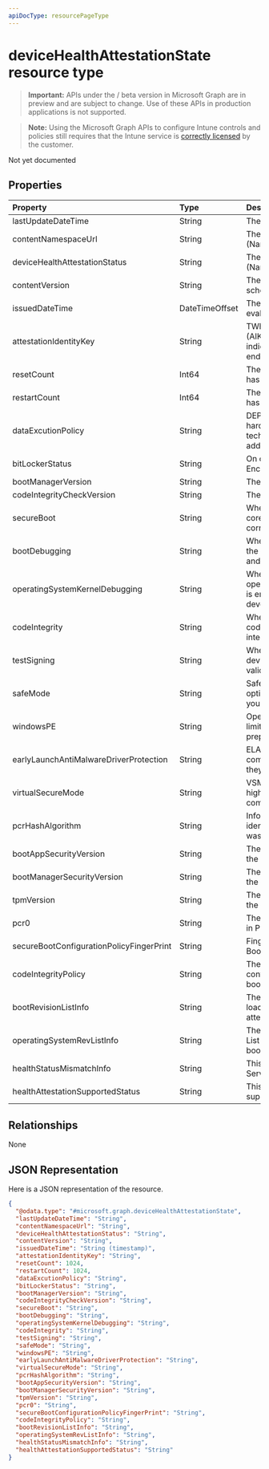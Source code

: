 ```yaml
---
apiDocType: resourcePageType
---
```

# deviceHealthAttestationState resource type

> **Important:** APIs under the / beta version in Microsoft Graph are in preview and are subject to change. Use of these APIs in production applications is not supported.

> **Note:** Using the Microsoft Graph APIs to configure Intune controls and policies still requires that the Intune service is [correctly licensed](https://go.microsoft.com/fwlink/?linkid=839381) by the customer.

Not yet documented
## Properties
|Property|Type|Description|
|:---|:---|:---|
|lastUpdateDateTime|String|The Timestamp of the last update.|
|contentNamespaceUrl|String|The DHA report version. (Namespace version)|
|deviceHealthAttestationStatus|String|The DHA report version. (Namespace version)|
|contentVersion|String|The HealthAttestation state schema version|
|issuedDateTime|DateTimeOffset|The DateTime when device was evaluated or issued to MDM|
|attestationIdentityKey|String|TWhen an Attestation Identity Key (AIK) is present on a device, it indicates that the device has an endorsement key (EK) certificate.|
|resetCount|Int64|The number of times a PC device has hibernated or resumed|
|restartCount|Int64|The number of times a PC device has rebooted|
|dataExcutionPolicy|String|DEP Policy defines a set of hardware and software technologies that perform additional checks on memory |
|bitLockerStatus|String|On or Off of BitLocker Drive Encryption|
|bootManagerVersion|String|The version of the Boot Manager|
|codeIntegrityCheckVersion|String|The version of the Boot Manager|
|secureBoot|String|When Secure Boot is enabled, the core components must have the correct cryptographic signatures|
|bootDebugging|String|When bootDebugging is enabled, the device is used in development and testing|
|operatingSystemKernelDebugging|String|When operatingSystemKernelDebugging is enabled, the device is used in development and testing|
|codeIntegrity|String| When code integrity is enabled, code execution is restricted to integrity verified code|
|testSigning|String|When test signing is allowed, the device does not enforce signature validation during boot|
|safeMode|String|Safe mode is a troubleshooting option for Windows that starts your computer in a limited state|
|windowsPE|String|Operating system running with limited services that is used to prepare a computer for Windows|
|earlyLaunchAntiMalwareDriverProtection|String|ELAM provides protection for the computers in your network when they start up|
|virtualSecureMode|String|VSM is a container that protects high value assets from a compromised kernel|
|pcrHashAlgorithm|String|Informational attribute that identifies the HASH algorithm that was used by TPM|
|bootAppSecurityVersion|String|The security version number of the Boot Application|
|bootManagerSecurityVersion|String|The security version number of the Boot Application|
|tpmVersion|String|The security version number of the Boot Application|
|pcr0|String|The measurement that is captured in PCR\[0\]|
|secureBootConfigurationPolicyFingerPrint|String|Fingerprint of the Custom Secure Boot Configuration Policy|
|codeIntegrityPolicy|String|The Code Integrity policy that is controlling the security of the boot environment|
|bootRevisionListInfo|String|The Boot Revision List that was loaded during initial boot on the attested device|
|operatingSystemRevListInfo|String|The Operating System Revision List that was loaded during initial boot on the attested device|
|healthStatusMismatchInfo|String|This attribute appears if DHA-Service detects an integrity issue|
|healthAttestationSupportedStatus|String|This attribute indicates if DHA is supported for the device|

## Relationships
None
## JSON Representation
Here is a JSON representation of the resource.
<!-- {
  "blockType": "resource",
  "@odata.type": "microsoft.graph.deviceHealthAttestationState"
}
-->
``` json
{
  "@odata.type": "#microsoft.graph.deviceHealthAttestationState",
  "lastUpdateDateTime": "String",
  "contentNamespaceUrl": "String",
  "deviceHealthAttestationStatus": "String",
  "contentVersion": "String",
  "issuedDateTime": "String (timestamp)",
  "attestationIdentityKey": "String",
  "resetCount": 1024,
  "restartCount": 1024,
  "dataExcutionPolicy": "String",
  "bitLockerStatus": "String",
  "bootManagerVersion": "String",
  "codeIntegrityCheckVersion": "String",
  "secureBoot": "String",
  "bootDebugging": "String",
  "operatingSystemKernelDebugging": "String",
  "codeIntegrity": "String",
  "testSigning": "String",
  "safeMode": "String",
  "windowsPE": "String",
  "earlyLaunchAntiMalwareDriverProtection": "String",
  "virtualSecureMode": "String",
  "pcrHashAlgorithm": "String",
  "bootAppSecurityVersion": "String",
  "bootManagerSecurityVersion": "String",
  "tpmVersion": "String",
  "pcr0": "String",
  "secureBootConfigurationPolicyFingerPrint": "String",
  "codeIntegrityPolicy": "String",
  "bootRevisionListInfo": "String",
  "operatingSystemRevListInfo": "String",
  "healthStatusMismatchInfo": "String",
  "healthAttestationSupportedStatus": "String"
}
```





